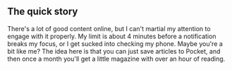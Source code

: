 ## The quick story

There's a lot of good content online, but I can't martial my attention
to engage with it properly. My limit is about 4 minutes before a
notification breaks my focus, or I get sucked into checking my phone.
Maybe you're a bit like me? The idea here is that you can just save
articles to Pocket, and then once a month you'll get a little
magazine with over an hour of reading.
